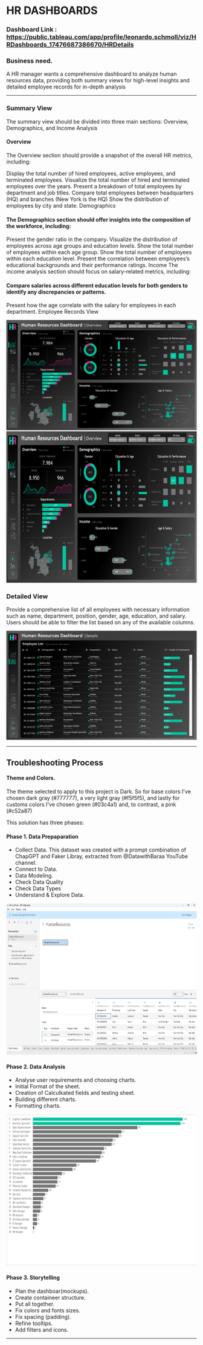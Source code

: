 # HR DASHBOARDS

### Dashboard Link : https://public.tableau.com/app/profile/leonardo.schmoll/viz/HRDashboards_17476687386670/HRDetails

### Business need.

A HR manager wants a comprehensive dashboard to analyze human resources data, providing both summary views for high-level insights and detailed employee records for in-depth analysis

---

### Summary View

The summary view should be divided into three main sections: Overview, Demographics, and Income Analysis

#### Overview
The Overview section should provide a snapshot of the overall HR metrics, including:

Display the total number of hired employees, active employees, and terminated employees.
Visualize the total number of hired and terminated employees over the years.
Present a breakdown of total employees by department and job titles.
Compare total employees between headquarters (HQ) and branches (New York is the HQ)
Show the distribution of employees by city and state.
Demographics

#### The Demographics section should offer insights into the composition of the workforce, including:

Present the gender ratio in the company.
Visualize the distribution of employees across age groups and education levels.
Show the total number of employees within each age group.
Show the total number of employees within each education level.
Present the correlation between employees’s educational backgrounds and their performance ratings.
Income
The income analysis section should focus on salary-related metrics, including:

#### Compare salaries across different education levels for both genders to identify any discrepancies or patterns.
Present how the age correlate with the salary for employees in each department.
Employee Records View

![](https://github.com/leoschmoll/Tableau-Project/blob/main/HR%20Dashboard%20-%20Summary.png)
<img src="https://github.com/leoschmoll/Tableau-Project/blob/main/HR%20Dashboard%20-%20Summary.png" width=600 height=400>

### Detailed View

Provide a comprehensive list of all employees with necessary information such as name, department, position, gender, age, education, and salary.
Users should be able to filter the list based on any of the available columns.

![](https://github.com/leoschmoll/Tableau-Project/blob/main/HR%20Dashboard%20-%20Details.png)

---------


## Troubleshooting Process

####  Theme and Colors.
The theme selected to apply to this project is Dark. So for base colors I've chosen dark gray (#777777), a very light gray (#f5f5f5), and lastly for customs colors I've   chosen green (#03c4a1) and, to contrast, a pink (#c52a87)  

This solution has three phases:

####  Phase 1. Data Prepaparation
  - Collect Data. 
      This dataset was created with a prompt combination of ChapGPT and Faker Libray, extracted from @DatawithBaraa YouTube channel.
  - Connect to Data.
  - Data Modeling.
  - Check Data Quality
  - Check Data Types
  - Understand & Explore Data.

   <img src="https://github.com/leoschmoll/Tableau-Project/blob/main/Data%20Prep.png" width=600 height=400>

#### Phase 2. Data Analysis
  - Analyse user requirements and choosing charts.
  - Initial Format of the sheet.
  - Creation of Calculkated fields and testing sheet.
  - Building different charts.
  - Formatting charts.

<img src="https://github.com/leoschmoll/Tableau-Project/blob/main/Job%20Titles%20-%20bar%20chart.png" width=600 height=400>

#### Phase 3. Storytelling
  - Plan the dashboar(mockups).
  - Create containeer structure.
  - Put all together.
  - Fix colors and fonts sizes.
  - Fix spacing (padding).
  - Refine tooltips.
  - Add filters and icons.

---



